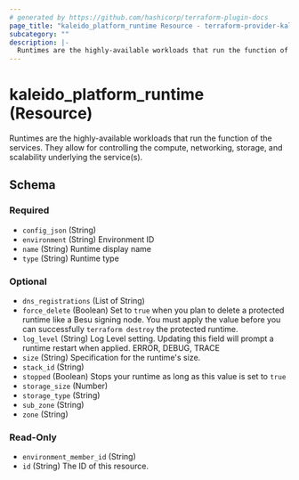 ```yaml
---
# generated by https://github.com/hashicorp/terraform-plugin-docs
page_title: "kaleido_platform_runtime Resource - terraform-provider-kaleido"
subcategory: ""
description: |-
  Runtimes are the highly-available workloads that run the function of the services. They allow for controlling the compute, networking, storage, and scalability underlying the service(s).
---
```


# kaleido_platform_runtime (Resource)

Runtimes are the highly-available workloads that run the function of the services. They allow for controlling the compute, networking, storage, and scalability underlying the service(s).



<!-- schema generated by tfplugindocs -->
## Schema

### Required

- `config_json` (String)
- `environment` (String) Environment ID
- `name` (String) Runtime display name
- `type` (String) Runtime type

### Optional

- `dns_registrations` (List of String)
- `force_delete` (Boolean) Set to `true` when you plan to delete a protected runtime like a Besu signing node. You must apply the value before you can successfully `terraform destroy` the protected runtime.
- `log_level` (String) Log Level setting. Updating this field will prompt a runtime restart when applied. ERROR, DEBUG, TRACE
- `size` (String) Specification for the runtime's size.
- `stack_id` (String)
- `stopped` (Boolean) Stops your runtime as long as this value is set to `true`
- `storage_size` (Number)
- `storage_type` (String)
- `sub_zone` (String)
- `zone` (String)

### Read-Only

- `environment_member_id` (String)
- `id` (String) The ID of this resource.

